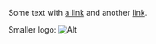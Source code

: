 Some text with [a link][1] and
another [link][2].

[1]: http://example.com/ "Title"
[2]: http://example.org/ "Title"

Smaller logo: ![Alt][1]

[1]: /wp-smaller.png "Title"
